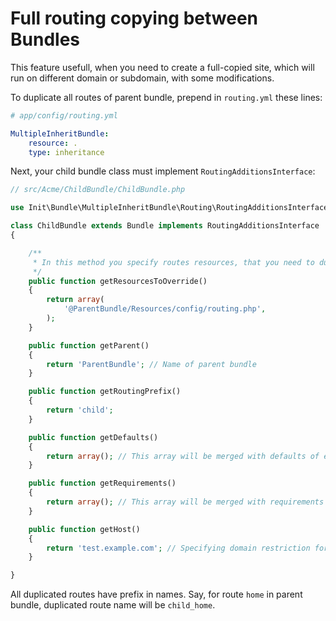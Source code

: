 # Full routing copying between Bundles

This feature usefull, when you need to create a full-copied site, which will run on different domain or subdomain, 
with some modifications.

To duplicate all routes of parent bundle, prepend in `routing.yml` these lines:

```yml
# app/config/routing.yml

MultipleInheritBundle:
    resource: .
    type: inheritance
```

Next, your child bundle class must implement `RoutingAdditionsInterface`:

```php
// src/Acme/ChildBundle/ChildBundle.php

use Init\Bundle\MultipleInheritBundle\Routing\RoutingAdditionsInterface;

class ChildBundle extends Bundle implements RoutingAdditionsInterface
{

    /**
     * In this method you specify routes resources, that you need to duplicate
     */
    public function getResourcesToOverride()
    {
        return array(
            '@ParentBundle/Resources/config/routing.php',
        );
    }

    public function getParent()
    {
        return 'ParentBundle'; // Name of parent bundle
    }

    public function getRoutingPrefix()
    {
        return 'child';
    }

    public function getDefaults()
    {
        return array(); // This array will be merged with defaults of each route of parent bundle
    }

    public function getRequirements()
    {
        return array(); // This array will be merged with requirements of each route of parent bundle
    }

    public function getHost()
    {
        return 'test.example.com'; // Specifying domain restriction for routes. Leave it as empty string for disable host requirement
    }

}
```

All duplicated routes have prefix in names. Say, for route `home` in parent bundle, duplicated route name will be `child_home`.
